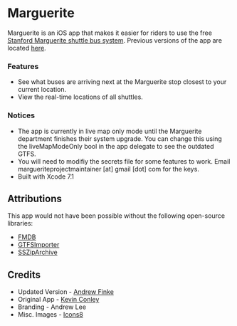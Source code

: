 # Marguerite

Marguerite is an iOS app that makes it easier for riders to use the free [Stanford Marguerite shuttle bus system](http://transportation.stanford.edu/marguerite/). Previous versions of the app are located [here](https://github.com/cardinaldevs/marguerite-ios).

### Features
* See what buses are arriving next at the Marguerite stop closest to your current location.
* View the real-time locations of all shuttles.

### Notices
* The app is currently in live map only mode until the Marguerite department finishes their system upgrade. You can change this using the liveMapModeOnly bool in the app delegate to see the outdated GTFS.
* You will need to modifiy the secrets file for some features to work. Email margueriteprojectmaintainer [at] gmail [dot] com for the keys.
* Built with Xcode 7.1

## Attributions
This app would not have been possible without the following open-source libraries:
* [FMDB](https://github.com/ccgus/fmdb)
* [GTFSImporter](https://github.com/jvashishtha/GTFSImporter)
* [SSZipArchive](https://github.com/ZipArchive/ZipArchive)


## Credits
* Updated Version - [Andrew Finke](https://github.com/J3D1-WARR10R)
* Original App - [Kevin Conley](https://github.com/kevincon)
* Branding - Andrew Lee 
* Misc. Images - [Icons8](https://icons8.com)
